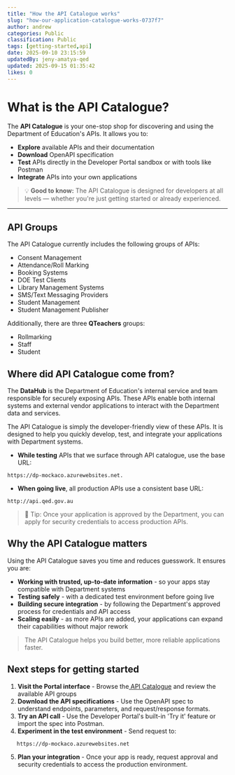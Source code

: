 ```yaml
---
title: "How the API Catalogue works"
slug: "how-our-application-catalogue-works-0737f7"
author: andrew
categories: Public
classification: Public
tags: [getting-started,api]
date: 2025-09-10 23:15:59 
updatedBy: jeny-amatya-qed
updated: 2025-09-15 01:35:42 
likes: 0
---
```


# What is the API Catalogue?

The **API Catalogue** is your one-stop shop for discovering and using the Department of Education's APIs. It allows you to:

- **Explore** available APIs and their documentation
- **Download** OpenAPI specification
- **Test** APIs directly in the Developer Portal sandbox or with tools like Postman
- **Integrate** APIs into your own applications

> 💡 **Good to know:** The API Catalogue is designed for developers at all levels — whether you're just getting started or already experienced.  
 
---
## API Groups
The API Catalogue currently includes the following groups of APIs:  

* Consent Management
* Attendance/Roll Marking
* Booking Systems
* DOE Test Clients
* Library Management Systems
* SMS/Text Messaging Providers
* Student Management
* Student Management Publisher

Additionally, there are three **QTeachers** groups:

* Rollmarking
* Staff
* Student

## Where did API Catalogue come from?

The **DataHub** is the Department of Education's internal service and team responsible for securely exposing APIs. These APIs enable both internal systems and external vendor applications to interact with the Department data and services.

The API Catalogue is simply the developer-friendly view of these APIs. 
It is designed to help you quickly develop, test, and integrate your applications with Department systems.

* **While testing** APIs that we surface through API catalogue, use the base URL: 
```http
https://dp-mockaco.azurewebsites.net.
```
* **When going live**, all production APIs use a consistent base URL: 

```http
http://api.qed.gov.au
```

> 🔑 Tip: Once your application is approved by the Department, you can apply for security credentials to access production APIs.

## Why the API Catalogue matters
Using the API Catalogue saves you time and reduces guesswork. It ensures you are:

- **Working with trusted, up-to-date information** - so your apps stay compatible with Department systems
-  **Testing safely** - with a dedicated test environment before going live
-  **Building secure integration** - by following the Department's approved process for credentials and API access
- **Scaling easily** - as more APIs are added, your applications can expand their capabilities without major rework

> The API Catalogue helps you build better, more reliable applications faster. 

## Next steps for getting started
1. **Visit the Portal interface** - Browse the[ API Catalogue](https://developer.qed.qld.gov.au/apis/) and review the available API groups
2. **Download the API specifications** - Use the OpenAPI spec to understand endpoints, parameters, and request/response formats.
3. **Try an API call** - Use the Developer Portal's built-in 'Try it' feature or import the spec into Postman.
4. **Experiment in the test environment** - Send request to: 
```http
   https://dp-mockaco.azurewebsites.net 
```
5. **Plan your integration** - Once your app is ready, request approval and security credentials to access the production environment. 
